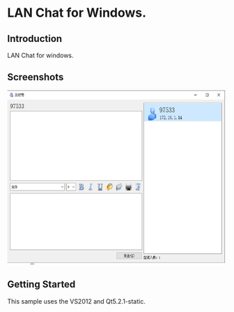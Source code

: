 LAN Chat for Windows.
===========================================

Introduction
------------
LAN Chat for windows.

Screenshots
-------------
<img src="screenshots/screenshot.jpg" height="400" alt="Screenshot"/>

Getting Started
---------------

This sample uses the VS2012 and Qt5.2.1-static.

